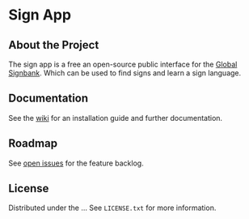 # Sign App

## About the Project

The sign app is a free an open-source public interface for the [Global Signbank](https://github.com/Signbank/Global-signbank). Which can be used to find signs and learn a sign language.

## Documentation

See the [wiki](https://github.com/Signbank/sign-app/wiki) for an installation guide and further documentation.

## Roadmap

See [open issues](https://github.com/Signbank/sign-app/issues) for the feature backlog.

## License

Distributed under the ... See `LICENSE.txt` for more information.
